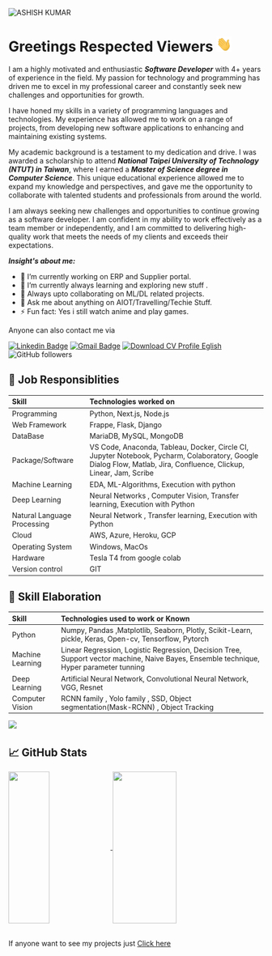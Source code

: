![ASHISH KUMAR](https://github.com/Ashishkumar-hub/Ashishkumar-hub/blob/main/ezgif.com-gif-maker.gif)


# Greetings Respected Viewers <img src="https://github.com/AsadAzam/AsadAzam/blob/master/wave.gif" width="30px" height="30px">

I am a highly motivated and enthusiastic ***Software Developer*** with 4+ years of experience in the field. My passion for technology and programming has driven me to excel in my professional career and constantly seek new challenges and opportunities for growth.

I have honed my skills in a variety of programming languages and technologies. My experience has allowed me to work on a range of projects, from developing new software applications to enhancing and maintaining existing systems.

My academic background is a testament to my dedication and drive. I was awarded a scholarship to attend ***National Taipei University of Technology (NTUT) in Taiwan***, where I earned a ***Master of Science degree in Computer Science***. This unique educational experience allowed me to expand my knowledge and perspectives, and gave me the opportunity to collaborate with talented students and professionals from around the world.

I am always seeking new challenges and opportunities to continue growing as a software developer. I am confident in my ability to work effectively as a team member or independently, and I am committed to delivering high-quality work that meets the needs of my clients and exceeds their expectations.

***Insight's about me:*** 

- 🔭 I’m currently working on ERP and Supplier portal.  
- 🌱 I’m currently always learning and exploring new stuff .
- 👯 Always upto collaborating on ML/DL related projects.
- 💬 Ask me about anything on AIOT/Travelling/Techie Stuff.
- ⚡ Fun fact: Yes i still watch anime and play games.

Anyone can also contact me via 

[![Linkedin Badge](https://img.shields.io/badge/-LinkedIn-blue?style=flat-square&logo=Linkedin&logoColor=white&link=https://www.linkedin.com/in/ashish-kumar-5395b2168/)](https://www.linkedin.com/in/ashish-kumar-5395b2168/)
[![Gmail Badge](https://img.shields.io/badge/-Gmail-c14438?style=flat-square&logo=Gmail&logoColor=white&link=mailto:singh.ashish.kr96@gmail.com)](mailto:singh.ashish.kr96@gmail.com)
[![Download CV Profile Eglish](https://img.shields.io/badge/Download-CV%20Profile-blue)](https://www.linkedin.com/in/ashish-kumar-5395b2168/overlay/1635488847287/single-media-viewer/?type=DOCUMENT&profileId=ACoAACf0h30B4Qk4DwRPM5jKTMgKjYmmZj0TRxg)
![GitHub followers](https://img.shields.io/github/followers/Ashishkumar-hub?label=Follow&style=social)

## :wrench: Job Responsiblities

| Skill | Technologies worked on | 
|:--|:------------|
| Programming | Python, Next.js, Node.js |
| Web Framework | Frappe, Flask, Django |
| DataBase | MariaDB, MySQL, MongoDB |
| Package/Software | VS Code, Anaconda, Tableau, Docker, Circle CI, Jupyter Notebook, Pycharm, Colaboratory, Google Dialog Flow, Matlab, Jira, Confluence, Clickup, Linear, Jam, Scribe |
| Machine Learning | EDA, ML-Algorithms, Execution with python |
| Deep Learning | Neural Networks , Computer Vision, Transfer learning, Execution with Python |
| Natural Language Processing | Neural Network , Transfer learning, Execution with Python |
| Cloud | AWS, Azure, Heroku, GCP |
| Operating System | Windows, MacOs|
| Hardware | Tesla T4 from google colab |
| Version control | GIT |

## :notebook_with_decorative_cover: Skill Elaboration

| Skill | Technologies used to work or Known | 
|:--|:------------|
| Python | Numpy, Pandas ,Matplotlib, Seaborn, Plotly, Scikit-Learn, pickle, Keras, Open-cv, Tensorflow, Pytorch |
| Machine Learning | Linear Regression, Logistic Regression, Decision Tree, Support vector machine, Naive Bayes, Ensemble technique, Hyper parameter tunning  |
| Deep Learning | Artificial Neural Network, Convolutional Neural Network, VGG, Resnet|
| Computer Vision | RCNN family , Yolo family , SSD, Object segmentation(Mask-RCNN) , Object Tracking  |

![](https://komarev.com/ghpvc/?username=Ashishkumar-hub&color=blue)

  ## &#x1f4c8; GitHub Stats
<a href="https://github.com/Ashishkumar-hub">
  <img align="center" src="https://github-readme-stats.vercel.app/api/top-langs/?username=Ashishkumar-hub&hide=java,html&title_color=ffffff&text_color=c9cacc&icon_color=2bbc8a&bg_color=1d1f21"  height = 300 width="40%"/>
</a>
<a href="https://github.com/Ashishkumar-hub">
  <img align="center" src="https://github-readme-stats.vercel.app/api?username=Ashishkumar-hub&&show_icons=true&title_color=ffffff&icon_color=bb2acf&text_color=daf7dc&bg_color=151515"  height = 300 width="50%" />
</a>
<br>
<br>

If anyone want to see my projects just <a href = "https://github.com/Ashishkumar-hub?tab=repositories">Click here</a>
